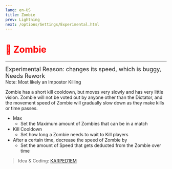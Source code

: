 ```yaml
---
lang: en-US
title: Zombie
prev: Lightning
next: /options/Settings/Experimental.html
---
```


# <font color=red>🧟 <b>Zombie</b></font> <Badge text="Impostor" type="tip" vertical="middle"/>

***

<font size=4em>Experimental Reason: changes its speed, which is buggy, Needs Rework</font><br>
Note: Most likely an Impostor Killing

Zombie has a short kill cooldown, but moves very slowly and has very little vision. Zombie will not be voted out by anyone other than the Dictator, and the movement speed of Zombie will gradually slow down as they make kills or time passes.

- Max
  - Set the Maximum amount of Zombies that can be in a match
- Kill Cooldown
  - Set how long a Zombie needs to wait to Kill players
- After a certain time, decrease the speed of Zombie by
  - Set the amount of Speed that gets deducted from the Zombie over time

> Idea & Coding: [KARPED1EM](https://github.com/KARPED1EM)
